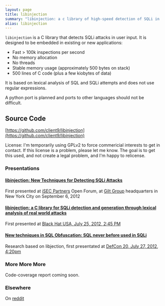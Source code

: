 ```yaml
---
layout: page
title: libinjection
summary: "libinjection: a c library of high-speed detection of SQLi in user input"
alias: libinjection
---
```


`libinjection` is a C library that detects SQLi attacks in user input.
It is designed to be embedded in existing or new applications:

* Fast > 100k inspections per second
* No memory allocation
* No threads
* Stable memory usage (approximately 500 bytes on stack)
* 500 lines of C code (plus a few kiobytes of data)

It is based on lexical analysis of SQL and SQLi attempts and does not
use regular expressions.

A python port is planned and ports to other languages should not be difficult.

## Source Code ##

[https://github.com/client9/libinjection](https://github.com/client9/libinjection)

License: I'm temporarily using GPLv2 to force commericial interests to
get in contact.  If this license is a problem, please let me know.
The goal is to get this used, and not create a legal problem, and I'm
happy to relicense.

### Presentations ###

#### [libinjection: New Techniques for Detecting SQLi Attacks](/2012/09/06/libinjection-new-techniques-in-detecting-sqli-attacks/) ####

First presented at [iSEC Partners](http://isecpartners.com/) Open Forum, at [Gilt Group](http://www.gilt.com/) headquarters in New York City on September 6, 2012

#### [libinjection: a C library for SQLi detection and generation through lexical analysis of real world attacks](/2012/07/25/libinjection/) ####

First presented at [Black Hat USA, July 25, 2012, 2:45 PM](https://www.blackhat.com/html/bh-us-12/bh-us-12-briefings.html#Galbreath)

#### [New techniques in SQL Obfuscation: SQL never before used in SQLi](/2012/07/27/new-techniques-in-sql-obfuscation/) ###

Research based on libjection, first presentated at [DefCon 20, July 27, 2012, 4:20pm](http://defcon.org/html/defcon-20/dc-20-speakers.html#Galbreath)

### More More More ###

Code-coverage report coming soon.

### Elsewhere ###

On [reddit](http://www.reddit.com/r/netsec/comments/x5pmr/libinjection_c_library_to_detect_sqli_attacks/)
